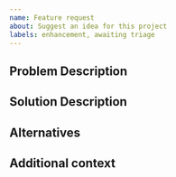 ```yaml
---
name: Feature request
about: Suggest an idea for this project
labels: enhancement, awaiting triage
---
```


## Problem Description
<!-- Please provide a clear and concise description of what the problem or issue the proposed feature will solve (Ex. I'm always frustrated when ...) -->

## Solution Description
<!-- Describe what you want to happen -->

## Alternatives
<!-- Describe any alternative solutions or features you have considered -->

## Additional context
<!-- Add any other context or screenshots about the feature request here. -->
